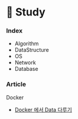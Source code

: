 # 📖 Study

### Index

* Algorithm
* DataStructure
* OS
* Network
* Database


### Article
Docker
* [Docker 에서 Data 다루기](https://medium.com/msik/docker-%EC%97%90%EC%84%9C-data-%EB%A5%BC-%EB%8B%A4%EB%A3%A8%EB%8A%94-%EB%B0%A9%EB%B2%95-e38dfedb7d6)